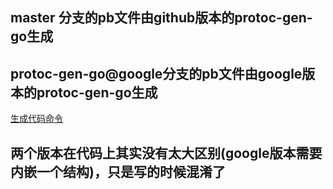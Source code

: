 ## master 分支的pb文件由github版本的protoc-gen-go生成

## protoc-gen-go@google分支的pb文件由google版本的protoc-gen-go生成

[生成代码命令](https://chenwei.fun/2021/07/14/protobuf/)

## 两个版本在代码上其实没有太大区别(google版本需要内嵌一个结构)，只是写的时候混淆了